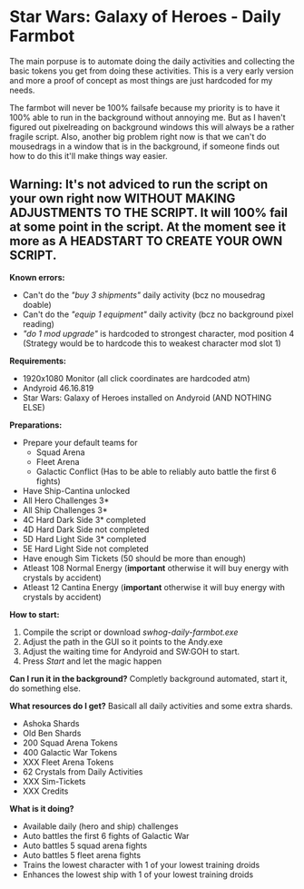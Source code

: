 # Star Wars: Galaxy of Heroes - Daily Farmbot

The main porpuse is to automate doing the daily activities and collecting the basic tokens you get from doing these activities. This is a very early version and more a proof of concept as most things are just hardcoded for my needs.

The farmbot will never be 100% failsafe because my priority is to have it 100% able to run in the background without annoying me. But as I haven't figured out pixelreading on background windows this will always be a rather fragile script. Also, another big problem right now is that we can't do mousedrags in a window that is in the background, if someone finds out how to do this it'll make things way easier.

## Warning: It's not adviced to run the script on your own right now WITHOUT MAKING ADJUSTMENTS TO THE SCRIPT. It will 100% fail at some point in the script. At the moment see it more as A HEADSTART TO CREATE YOUR OWN SCRIPT.

**Known errors:**
- Can't do the *"buy 3 shipments"* daily activity (bcz no mousedrag doable)
- Can't do the *"equip 1 equipment"* daily activity (bcz no background pixel reading)
- *"do 1 mod upgrade"* is hardcoded to strongest character, mod position 4 (Strategy would be to hardcode this to weakest character mod slot 1)

**Requirements:**
- 1920x1080 Monitor (all click coordinates are hardcoded atm)
- Andyroid 46.16.819
- Star Wars: Galaxy of Heroes installed on Andyroid (AND NOTHING ELSE)

**Preparations:**
- Prepare your default teams for 
    - Squad Arena
    - Fleet Arena
    - Galactic Conflict (Has to be able to reliably auto battle the first 6 fights)
- Have Ship-Cantina unlocked
- All Hero Challenges 3\*
- All Ship Challenges 3\*
- 4C Hard Dark Side 3\* completed
- 4D Hard Dark Side not completed
- 5D Hard Light Side 3\* completed
- 5E Hard Light Side not completed
- Have enough Sim Tickets (50 should be more than enough)
- Atleast 108 Normal Energy (**important** otherwise it will buy energy with crystals by accident)
- Atleast 12 Cantina Energy (**important** otherwise it will buy energy with crystals by accident)
    
**How to start:**
1. Compile the script or download  *swhog-daily-farmbot.exe*
2. Adjust the path in the GUI so it points to the Andy.exe
3. Adjust the waiting time for Andyroid and SW:GOH to start.
5. Press *Start* and let the magic happen

**Can I run it in the background?**
Completly background automated, start it, do something else.

**What resources do I get?**
Basicall all daily activities and some extra shards.
- Ashoka Shards
- Old Ben Shards
- 200 Squad Arena Tokens
- 400 Galactic War Tokens
- XXX Fleet Arena Tokens
- 62 Crystals from Daily Activities
- XXX Sim-Tickets
- XXX Credits

**What is it doing?**
- Available daily (hero and ship) challenges 
- Auto battles the first 6 fights of Galactic War
- Auto battles 5 squad arena fights
- Auto battles 5 fleet arena fights
- Trains the lowest character with 1 of your lowest training droids
- Enhances the lowest ship with 1 of your lowest training droids
